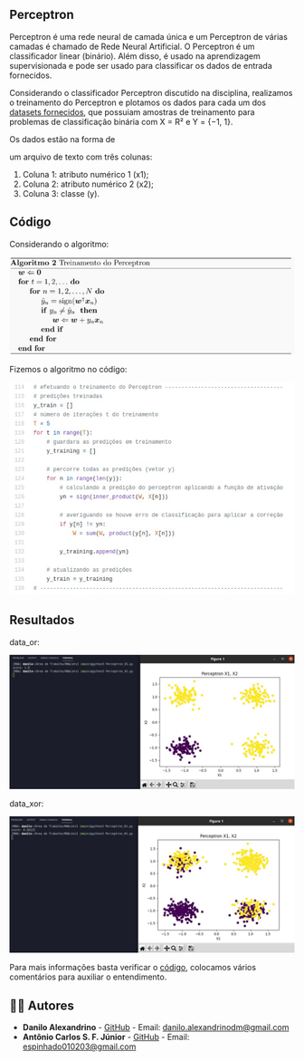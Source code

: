 ## Perceptron

Perceptron é uma rede neural de camada única e um Perceptron de várias camadas é chamado de Rede Neural Artificial. O Perceptron é um classificador linear (binário). Além disso, é usado na aprendizagem supervisionada e pode ser usado para classificar os dados de entrada fornecidos.

Considerando o classificador Perceptron discutido na disciplina, realizamos o treinamento do Perceptron e plotamos os dados para cada um dos <a href="https://github.com/daniloaldm/RNA/tree/main/atv1/dados">datasets fornecidos</a>, que possuiam amostras de treinamento para problemas de classificação binária com X = R² e Y = {−1, 1}.

Os dados estão na forma de

um arquivo de texto com três colunas:

1. Coluna 1: atributo numérico 1 (x1);
2. Coluna 2: atributo numérico 2 (x2);
3. Coluna 3: classe (y).

## Código
Considerando o algoritmo:
<p align="center">
   <img width="600" src="imagens/algoritmo_perceptron.jpeg">
</p>

Fizemos o algoritmo no código:
<p align="center">
   <img width="600" src="imagens/treinamento.jpeg">
</p>

## Resultados
data_or:
<p align="center">
   <img width="600" src="imagens/data_or_percent.jpeg">
</p>

data_xor:
<p align="center">
   <img width="600" src="imagens/data_xor_percent.jpeg">
</p>

Para mais informações basta verificar o <a href="https://github.com/daniloaldm/RNA/blob/main/atv1/Perceptron_01.py">código</a>, colocamos vários comentários para auxiliar o entendimento.

## :man_technologist: Autores

- **Danilo Alexandrino** - [GitHub](https://github.com/daniloaldm) - Email: [danilo.alexandrinodm@gmail.com](mailto:danilo.alexandrinodm@gmail.com)
- **Antônio Carlos S. F. Júnior** - [GitHub](https://github.com/cacajr) - Email: [espinhado010203@gmail.com](espinhado010203@gmail.com)
